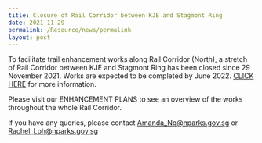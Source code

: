 ```yaml
---
title: Closure of Rail Corridor between KJE and Stagmont Ring
date: 2021-11-29
permalink: /Resource/news/permalink
layout: post
---
```

To facilitate trail enhancement works along Rail Corridor (North), a stretch of Rail Corridor between KJE and Stagmont Ring has been closed since 29 November 2021. Works are expected to be completed by June 2022. 
[CLICK HERE](https://www.nparks.gov.sg/-/media/images/rail-corridor/closure-notice-for-rc-north-phase-3---rev3.pdf?la=en&hash=7372D4D075F6A6AE564879C2F122BECD331705A0) for more information.

Please visit our ENHANCEMENT PLANS to see an overview of the works throughout the whole Rail Corridor.

If you have any queries, please contact Amanda_Ng@nparks.gov.sg or Rachel_Loh@nparks.gov.sg
